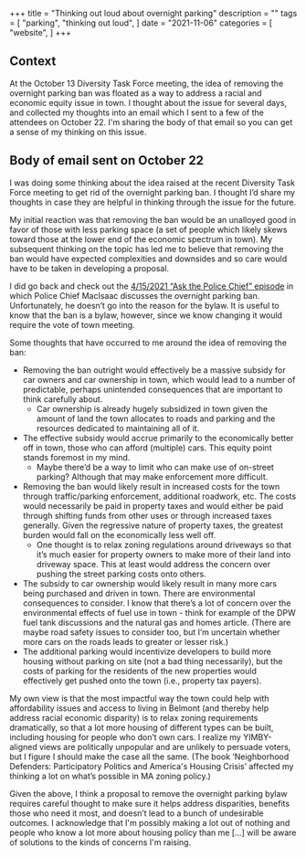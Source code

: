 +++
title = "Thinking out loud about overnight parking"
description = ""
tags = [
    "parking",
    "thinking out loud",
]
date = "2021-11-06"
categories = [
    "website",
]
+++

## Context

At the October 13 Diversity Task Force meeting, the idea of removing the overnight parking ban was floated as a way to address a racial and economic equity issue in town. I thought about the issue for several days, and collected my thoughts into an email which I sent to a few of the attendees on October 22. I'm sharing the body of that email so you can get a sense of my thinking on this issue.

## Body of email sent on October 22

I was doing some thinking about the idea raised at the recent Diversity Task Force meeting to get rid of the overnight parking ban. I thought I’d share my thoughts in case they are helpful in thinking through the issue for the future.

My initial reaction was that removing the ban would be an unalloyed good in favor of those with less parking space (a set of people which likely skews toward those at the lower end of the economic spectrum in town). My subsequent thinking on the topic has led me to believe that removing the ban would have expected complexities and downsides and so care would have to be taken in developing a proposal.

I did go back and check out the [4/15/2021 “Ask the Police Chief” episode](https://www.belmontmedia.org/watch/ask-police-chief-041521) in which Police Chief MacIsaac discusses the overnight parking ban. Unfortunately, he doesn’t go into the reason for the bylaw. It is useful to know that the ban is a bylaw, however, since we know changing it would require the vote of town meeting.

Some thoughts that have occurred to me around the idea of removing the ban:
* Removing the ban outright would effectively be a massive subsidy for car owners and car ownership in town, which would lead to a number of predictable, perhaps unintended consequences that are important to think carefully about.
  * Car ownership is already hugely subsidized in town given the amount of land the town allocates to roads and parking and the resources dedicated to maintaining all of it.
* The effective subsidy would accrue primarily to the economically better off in town, those who can afford (multiple) cars. This equity point stands foremost in my mind.
  * Maybe there’d be a way to limit who can make use of on-street parking? Although that may make enforcement more difficult.
* Removing the ban would likely result in increased costs for the town through traffic/parking enforcement, additional roadwork, etc. The costs would necessarily be paid in property taxes and would either be paid through shifting funds from other uses or through increased taxes generally. Given the regressive nature of property taxes, the greatest burden would fall on the economically less well off.
  * One thought is to relax zoning regulations around driveways so that it’s much easier for property owners to make more of their land into driveway space. This at least would address the concern over pushing the street parking costs onto others.
* The subsidy to car ownership would likely result in many more cars being purchased and driven in town. There are environmental consequences to consider. I know that there’s a lot of concern over the environmental effects of fuel use in town - think for example of the DPW fuel tank discussions and the natural gas and homes article. (There are maybe road safety issues to consider too, but I’m uncertain whether more cars on the roads leads to greater or lesser risk.)
* The additional parking would incentivize developers to build more housing without parking on site (not a bad thing necessarily), but the costs of parking for the residents of the new properties would effectively get pushed onto the town (i.e., property tax payers).

My own view is that the most impactful way the town could help with affordability issues and access to living in Belmont (and thereby help address racial economic disparity) is to relax zoning requirements dramatically, so that a lot more housing of different types can be built, including housing for people who don’t own cars. I realize my YIMBY-aligned views are politically unpopular and are unlikely to persuade voters, but I figure I should make the case all the same. (The book ‘Neighborhood Defenders: Participatory Politics and America's Housing Crisis’ affected my thinking a lot on what’s possible in MA zoning policy.)

Given the above, I think a proposal to remove the overnight parking bylaw requires careful thought to make sure it helps address disparities, benefits those who need it most, and doesn’t lead to a bunch of undesirable outcomes. I acknowledge that I'm possibly making a lot out of nothing and people who know a lot more about housing policy than me [...] will be aware of solutions to the kinds of concerns I'm raising.
